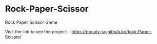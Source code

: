 # Rock-Paper-Scissor
Rock Paper Scissor Game

Visit the link to see the project: -
https://moudy-sy.github.io/Rock-Paper-Scissor/
